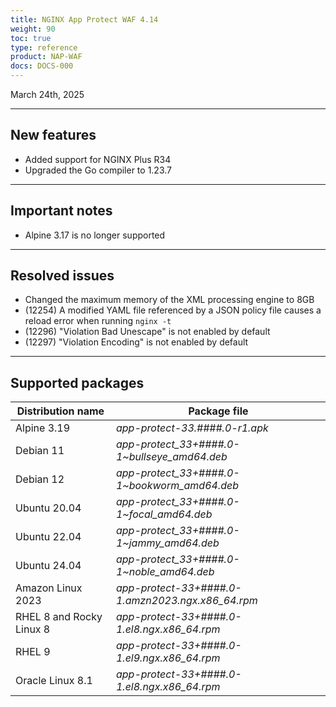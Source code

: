 ```yaml
---
title: NGINX App Protect WAF 4.14
weight: 90
toc: true
type: reference
product: NAP-WAF
docs: DOCS-000
---
```


March 24th, 2025

---

## New features

- Added support for NGINX Plus R34
- Upgraded the Go compiler to 1.23.7

---

## Important notes

- Alpine 3.17 is no longer supported

---

## Resolved issues

- Changed the maximum memory of the XML processing engine to 8GB
- (12254) A modified YAML file referenced by a JSON policy file causes a reload error when running `nginx -t`
- (12296) "Violation Bad Unescape" is not enabled by default
- (12297) "Violation Encoding" is not enabled by default

---

## Supported packages

| Distribution name        | Package file                                       |
|--------------------------|----------------------------------------------------|
| Alpine 3.19              | _app-protect-33.####.0-r1.apk_                    |
| Debian 11                | _app-protect_33+####.0-1\~bullseye_amd64.deb_     |
| Debian 12                | _app-protect_33+####.0-1\~bookworm_amd64.deb_     |
| Ubuntu 20.04             | _app-protect_33+####.0-1\~focal_amd64.deb_        |
| Ubuntu 22.04             | _app-protect_33+####.0-1\~jammy_amd64.deb_        |
| Ubuntu 24.04             | _app-protect_33+####.0-1\~noble_amd64.deb_        |
| Amazon Linux 2023        | _app-protect-33+####.0-1.amzn2023.ngx.x86_64.rpm_ |
| RHEL 8 and Rocky Linux 8 | _app-protect-33+####.0-1.el8.ngx.x86_64.rpm_      |
| RHEL 9                   | _app-protect-33+####.0-1.el9.ngx.x86_64.rpm_      |
| Oracle Linux 8.1         | _app-protect-33+####.0-1.el8.ngx.x86_64.rpm_      |

